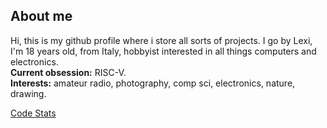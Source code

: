 ## About me
Hi, this is my github profile where i store all sorts of projects.
I go by Lexi, I'm 18 years old, from Italy, hobbyist interested in all things computers and electronics.  
**Current obsession:** RISC-V.  
**Interests:** amateur radio, photography, comp sci, electronics, nature, drawing.  

[Code Stats](https://codestats.net/users/Bassusteur)


<!--
**bassusteur/bassusteur** is a ✨ _special_ ✨ repository because its `README.md` (this file) appears on your GitHub profile.

Here are some ideas to get you started:

- 🔭 I’m currently working on ...
- 🌱 I’m currently learning ...
- 👯 I’m looking to collaborate on ...
- 🤔 I’m looking for help with ...
- 💬 Ask me about ...
- 📫 How to reach me: ...
- 😄 Pronouns: ...
- ⚡ Fun fact: ...
-->
